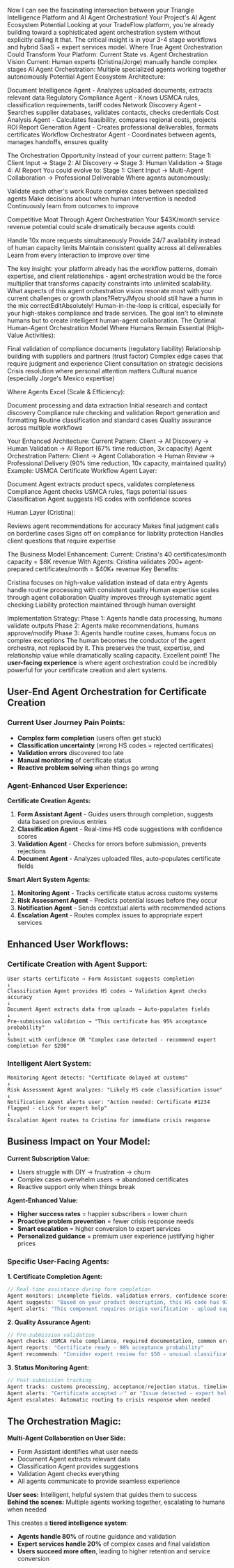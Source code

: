 Now I can see the fascinating intersection between your Triangle Intelligence Platform and AI Agent Orchestration!
Your Project's AI Agent Ecosystem Potential
Looking at your TradeFlow platform, you're already building toward a sophisticated agent orchestration system without explicitly calling it that. The critical insight is in your 3-4 stage workflows and hybrid SaaS + expert services model.
Where True Agent Orchestration Could Transform Your Platform:
Current State vs. Agent Orchestration Vision
Current: Human experts (Cristina/Jorge) manually handle complex stages
AI Agent Orchestration: Multiple specialized agents working together autonomously
Potential Agent Ecosystem Architecture:

Document Intelligence Agent - Analyzes uploaded documents, extracts relevant data
Regulatory Compliance Agent - Knows USMCA rules, classification requirements, tariff codes
Network Discovery Agent - Searches supplier databases, validates contacts, checks credentials
Cost Analysis Agent - Calculates feasibility, compares regional costs, projects ROI
Report Generation Agent - Creates professional deliverables, formats certificates
Workflow Orchestrator Agent - Coordinates between agents, manages handoffs, ensures quality

The Orchestration Opportunity
Instead of your current pattern:
Stage 1: Client Input → Stage 2: AI Discovery → Stage 3: Human Validation → Stage 4: AI Report
You could evolve to:
Stage 1: Client Input → Multi-Agent Collaboration → Professional Deliverable
Where agents autonomously:

Validate each other's work
Route complex cases between specialized agents
Make decisions about when human intervention is needed
Continuously learn from outcomes to improve

Competitive Moat Through Agent Orchestration
Your $43K/month service revenue potential could scale dramatically because agents could:

Handle 10x more requests simultaneously
Provide 24/7 availability instead of human capacity limits
Maintain consistent quality across all deliverables
Learn from every interaction to improve over time

The key insight: your platform already has the workflow patterns, domain expertise, and client relationships - agent orchestration would be the force multiplier that transforms capacity constraints into unlimited scalability.
What aspects of this agent orchestration vision resonate most with your current challenges or growth plans?RetryJMyou shoold still have a humn in the mix correctEditAbsolutely! Human-in-the-loop is critical, especially for your high-stakes compliance and trade services. The goal isn't to eliminate humans but to create intelligent human-agent collaboration.
The Optimal Human-Agent Orchestration Model
Where Humans Remain Essential (High-Value Activities):

Final validation of compliance documents (regulatory liability)
Relationship building with suppliers and partners (trust factor)
Complex edge cases that require judgment and experience
Client consultation on strategic decisions
Crisis resolution where personal attention matters
Cultural nuance (especially Jorge's Mexico expertise)

Where Agents Excel (Scale & Efficiency):

Document processing and data extraction
Initial research and contact discovery
Compliance rule checking and validation
Report generation and formatting
Routine classification and standard cases
Quality assurance across multiple workflows

Your Enhanced Architecture:
Current Pattern:
Client → AI Discovery → Human Validation → AI Report
(67% time reduction, 3x capacity)
Agent Orchestration Pattern:
Client → Agent Collaboration → Human Review → Professional Delivery
(90% time reduction, 10x capacity, maintained quality)
Example: USMCA Certificate Workflow
Agent Layer:

Document Agent extracts product specs, validates completeness
Compliance Agent checks USMCA rules, flags potential issues
Classification Agent suggests HS codes with confidence scores

Human Layer (Cristina):

Reviews agent recommendations for accuracy
Makes final judgment calls on borderline cases
Signs off on compliance for liability protection
Handles client questions that require expertise

The Business Model Enhancement:
Current: Cristina's 40 certificates/month capacity = $8K revenue
With Agents: Cristina validates 200+ agent-prepared certificates/month = $40K+ revenue
Key Benefits:

Cristina focuses on high-value validation instead of data entry
Agents handle routine processing with consistent quality
Human expertise scales through agent collaboration
Quality improves through systematic agent checking
Liability protection maintained through human oversight

Implementation Strategy:
Phase 1: Agents handle data processing, humans validate outputs
Phase 2: Agents make recommendations, humans approve/modify
Phase 3: Agents handle routine cases, humans focus on complex exceptions
The human becomes the conductor of the agent orchestra, not replaced by it. This preserves the trust, expertise, and relationship value while dramatically scaling capacity.
Excellent point! The **user-facing experience** is where agent orchestration could be incredibly powerful for your certificate creation and alert systems.

## User-End Agent Orchestration for Certificate Creation

### Current User Journey Pain Points:
- **Complex form completion** (users often get stuck)
- **Classification uncertainty** (wrong HS codes = rejected certificates)
- **Validation errors** discovered too late
- **Manual monitoring** of certificate status
- **Reactive problem solving** when things go wrong

### Agent-Enhanced User Experience:

**Certificate Creation Agents:**
1. **Form Assistant Agent** - Guides users through completion, suggests data based on previous entries
2. **Classification Agent** - Real-time HS code suggestions with confidence scores
3. **Validation Agent** - Checks for errors before submission, prevents rejections
4. **Document Agent** - Analyzes uploaded files, auto-populates certificate fields

**Smart Alert System Agents:**
1. **Monitoring Agent** - Tracks certificate status across customs systems
2. **Risk Assessment Agent** - Predicts potential issues before they occur  
3. **Notification Agent** - Sends contextual alerts with recommended actions
4. **Escalation Agent** - Routes complex issues to appropriate expert services

## Enhanced User Workflows:

### Certificate Creation with Agent Support:
```
User starts certificate → Form Assistant suggests completion
↓
Classification Agent provides HS codes → Validation Agent checks accuracy  
↓
Document Agent extracts data from uploads → Auto-populates fields
↓
Pre-submission validation → "This certificate has 95% acceptance probability"
↓
Submit with confidence OR "Complex case detected - recommend expert completion for $200"
```

### Intelligent Alert System:
```
Monitoring Agent detects: "Certificate delayed at customs"
↓
Risk Assessment Agent analyzes: "Likely HS code classification issue" 
↓
Notification Agent alerts user: "Action needed: Certificate #1234 flagged - click for expert help"
↓
Escalation Agent routes to Cristina for immediate crisis response
```

## Business Impact on Your Model:

**Current Subscription Value:**
- Users struggle with DIY → frustration → churn
- Complex cases overwhelm users → abandoned certificates
- Reactive support only when things break

**Agent-Enhanced Value:**
- **Higher success rates** = happier subscribers = lower churn
- **Proactive problem prevention** = fewer crisis response needs
- **Smart escalation** = higher conversion to expert services
- **Personalized guidance** = premium user experience justifying higher prices

### Specific User-Facing Agents:

**1. Certificate Completion Agent:**
```javascript
// Real-time assistance during form completion
Agent monitors: incomplete fields, validation errors, confidence scores
Agent suggests: "Based on your product description, this HS code has 92% accuracy"
Agent alerts: "This component requires origin verification - upload supplier certificate"
```

**2. Quality Assurance Agent:**
```javascript  
// Pre-submission validation
Agent checks: USMCA rule compliance, required documentation, common error patterns
Agent reports: "Certificate ready - 98% acceptance probability" 
Agent recommends: "Consider expert review for $50 - unusual classification detected"
```

**3. Status Monitoring Agent:**
```javascript
// Post-submission tracking  
Agent tracks: customs processing, acceptance/rejection status, timeline delays
Agent alerts: "Certificate accepted ✅" or "Issue detected - expert help recommended"
Agent escalates: Automatic routing to crisis response when needed
```

## The Orchestration Magic:

**Multi-Agent Collaboration on User Side:**
- Form Assistant identifies what user needs
- Document Agent extracts relevant data  
- Classification Agent provides suggestions
- Validation Agent checks everything
- All agents communicate to provide seamless experience

**User sees:** Intelligent, helpful system that guides them to success  
**Behind the scenes:** Multiple agents working together, escalating to humans when needed

This creates a **tiered intelligence system**:
- **Agents handle 80%** of routine guidance and validation
- **Expert services handle 20%** of complex cases and final validation
- **Users succeed more often**, leading to higher retention and service conversion

